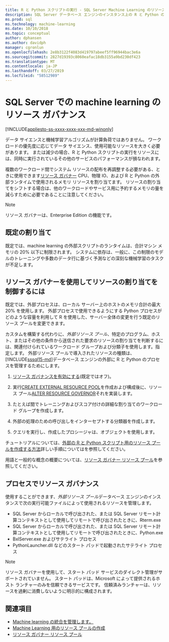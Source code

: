 ```yaml
---
title: R と Python スクリプトの実行 - SQL Server Machine Learning のリソース ガバナンス
description: SQL Server データベース エンジンのインスタンス上の R と Python のワークロードの RAM メモリ、CPU、および IO を割り当てます。
ms.prod: sql
ms.technology: machine-learning
ms.date: 10/10/2018
ms.topic: conceptual
author: dphansen
ms.author: davidph
manager: cgronlun
ms.openlocfilehash: 2e8b3122f4083d419797abeef5ff96944bac3e6a
ms.sourcegitcommit: 2827d19393c8060eafac18db3155a9bd230df423
ms.translationtype: MT
ms.contentlocale: ja-JP
ms.lasthandoff: 03/27/2019
ms.locfileid: "58512989"
---
```

# <a name="resource-governance-for-machine-learning-in-sql-server"></a>SQL Server での machine learning のリソース ガバナンス
[!INCLUDE[appliesto-ss-xxxx-xxxx-xxx-md-winonly](../../includes/appliesto-ss-xxxx-xxxx-xxx-md-winonly.md)]

データ サイエンスと機械学習アルゴリズムが計算負荷ではありません。 ワークロードの優先度に応じてデータ サイエンス、使用可能なリソースを大きく必要があります。 または減少の場合、R と Python スクリプトの実行をリソースには、同時に実行されているその他のサービスのパフォーマンスが損なわれます。 

複数のワークロード間でシステム リソースの配布を再調整する必要がある、ときに使用できます[リソース ガバナー](../../relational-databases/resource-governor/resource-governor.md) CPU、物理 IO、および R と Python の外部ランタイムで使用されるメモリ リソースを割り当てます。 リソースの割り当てをシフトする場合は、他のワークロードやサービス用に予約するメモリの量を減らすために必要であることに注意してください。 

> [!NOTE] 
> リソース ガバナーは、Enterprise Edition の機能です。

## <a name="default-allocations"></a>既定の割り当て

既定では、machine learning の外部スクリプトのランタイムは、合計マシン メモリの 20% 以下に制限されます。 システムに依存は、一般に、この制限のモデルのトレーニングや多数のデータ行に基づく予測などの深刻な機械学習のタスクが不足します。 

## <a name="use-resource-governor-to-control-resourcing"></a>リソース ガバナーを使用してリソースの割り当てを制御するには
 
既定では、外部プロセスは、ローカル サーバー上のホストのメモリ合計の最大 20% を使用します。 外部プロセスで使用できるようにする Python プロセスがどのような容量を利用して R を使用した、サーバー全体の変更を行う既定のリソース プールを変更できます。

カスタムを構築する代わりに、*外部リソース プール*、特定のプログラム、ホスト、またはその他の条件から送信された要求のリソースの割り当てを判断するには、関連付けられているワークロード グループおよび分類子を使用します。指定します。 外部リソース プールで導入されたリソースの種類は、[!INCLUDE[sssql15-md](../../includes/sssql15-md.md)]データベース エンジンの外部に R と Python のプロセスを管理するためにします。

1. [リソース ガバナンスを有効にする](https://docs.microsoft.com/sql/relational-databases/resource-governor/enable-resource-governor)(既定ではオフ)。

2. 実行[CREATE EXTERNAL RESOURCE POOL](https://docs.microsoft.com/sql/t-sql/statements/create-external-resource-pool-transact-sql)を作成および構成後に、リソース プール[ALTER RESOURCE GOVERNOR](https://docs.microsoft.com/sql/t-sql/statements/alter-resource-governor-transact-sql)それを実装します。

3. たとえば間でトレーニングおよびスコア付けの詳細な割り当てのワークロード グループを作成します。

4. 外部の処理のための呼び出しをインターセプトする分類器を作成します。

5. クエリを実行し、作成したプロシージャは、オブジェクトを使用します。

チュートリアルについては、[外部の R と Python スクリプト用のリソース プールを作成する方法](../../advanced-analytics/r/how-to-create-a-resource-pool-for-r.md)詳しい手順についてはを参照してください。

用語と一般的な概念の概要については、[リソース ガバナー リソース プール](../../relational-databases/resource-governor/resource-governor-resource-pool.md)を参照してください。

## <a name="processes-under-resource-governance"></a>プロセスでリソース ガバナンス
  
 使用することができます、*外部リソース プール*データベース エンジンのインスタンスで次の実行可能ファイルによって使用されるリソースを管理します。

+ SQL Server からローカルで呼び出された、または SQL Server リモート計算コンテキストとして使用してリモートで呼び出されたときに、Rterm.exe
+ SQL Server からローカルで呼び出された、または SQL Server リモート計算コンテキストとして使用してリモートで呼び出されたときに、Python.exe
+ BxlServer.exe およびサテライト プロセス
+ PythonLauncher.dll などのスタート パッドで起動されたサテライト プロセス
  
> [!NOTE]
> リソース ガバナーを使用して、スタート パッド サービスのダイレクト管理がサポートされていません。 スタート パッドは、Microsoft によって提供されるホスト ランチャーのみを信頼できるサービスです。 信頼済みランチャーは、リソースを過剰に消費しないように明示的に構成されます。
  
## <a name="see-also"></a>関連項目

+ [Machine learning の統合を管理します。](../r/managing-and-monitoring-r-solutions.md)
+ [Machine Learning 用のリソース プールの作成](../r/how-to-create-a-resource-pool-for-r.md)
+ [リソース ガバナー リソース プール](../../relational-databases/resource-governor/resource-governor-resource-pool.md)
